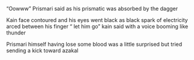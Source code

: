 “Oowww” Prismari said as his prismatic  was absorbed by the dagger 

Kain face contoured and his eyes went black as black spark of electricity arced between his finger “ let him go”  kain said with a voice booming like thunder 

Prismari himself having lose some blood was a little surprised but  tried sending a kick toward azakal